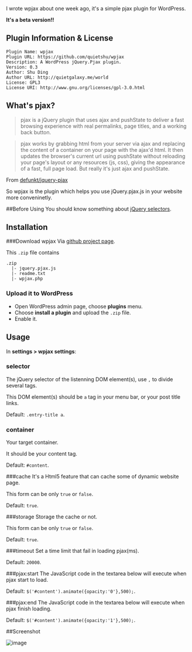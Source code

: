I wrote wpjax about one week ago, it's a simple pjax plugin for WordPress.

**It's a beta version!!**

## Plugin Information & License
	Plugin Name: wpjax
	Plugin URL: https://github.com/quietshu/wpjax
	Description: A WordPress jQuery.Pjax plugin.
	Version: 0.3
	Author: Shu Ding
	Author URL: http://quietgalaxy.me/world
	License: GPL3
	License URI: http://www.gnu.org/licenses/gpl-3.0.html
	
## What's pjax?
>pjax is a jQuery plugin that uses ajax and pushState to deliver a fast browsing experience with real permalinks, page titles, and a working back button.

>pjax works by grabbing html from your server via ajax and replacing the content of a container on your page with the ajax'd html. It then updates the browser's current url using pushState without reloading your page's layout or any resources (js, css), giving the appearance of a fast, full page load. But really it's just ajax and pushState.

From [defunkt/jquery-pjax](https://github.com/defunkt/jquery-pjax#pjax--pushstate--ajax)

So wpjax is the plugin which helps you use jQuery.pjax.js in your website more conveninetly.

##Before Using
You should know something about [jQuery selectors](http://www.w3schools.com/jquery/jquery_ref_selectors.asp).

## Installation
###Download wpjax
Via [github project page](https://github.com/quietshu/wpjax).

This `.zip` file contains

	.zip
	  |- jquery.pjax.js
	  |- readme.txt
	  |- wpjax.php
	  
### Upload it to WordPress
- Open WordPress admin page, choose **plugins** menu.
- Choose **install a plugin** and upload the `.zip` file.
- Enable it.

## Usage
In **settings > wpjax settings**:

### selector
The jQuery selector of the listenning DOM element(s), use `,` to divide several tags.

This DOM element(s) should be `a` tag in your menu bar, or your post title links.

Default: `.entry-title a`.

### container
Your target container.

It should be your content tag.

Default: `#content`.

###cache
It's a Html5 feature that can cache some of dynamic website page.

This form can be only `true` or `false`.

Default: `true`.

###storage
Storage the cache or not.

This form can be only `true` or `false`.

Default: `true`.

###timeout
Set a time limit that fail in loading pjax(ms).

Default: `20000`.

###pjax:start
The JavaScript code in the textarea below will execute when pjax start to load.

Default: `$('#content').animate({opacity:'0'},500);`.

###pjax:end
The JavaScript code in the textarea below will execute when pjax finish loading.

Default: `$('#content').animate({opacity:'1'},500);`.

##Screenshot

![image](http://quietshu.github.io/images/figure1.png)